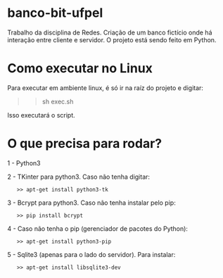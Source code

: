 # banco-bit-ufpel
Trabalho da disciplina de Redes. Criação de um banco fictício onde há interação entre cliente e servidor. O projeto está sendo feito em Python.

# Como executar no Linux
Para executar em ambiente linux, é só ir na raíz do projeto e digitar:

>> sh exec.sh

Isso executará o script.

# O que precisa para rodar?
1 - Python3

2 - TKinter para python3. Caso não tenha digitar:

       >> apt-get install python3-tk
              
3 - Bcrypt para python3. Caso não tenha instalar pelo pip:

       >> pip install bcrypt

4 - Caso não tenha o pip (gerenciador de pacotes do Python):

       >> apt-get install python3-pip

5 - Sqlite3 (apenas para o lado do servidor). Para instalar:

       >> apt-get install libsqlite3-dev
